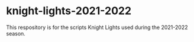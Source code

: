 # knight-lights-2021-2022
This respository is for the scripts Knight Lights used during the 2021-2022 season. 
